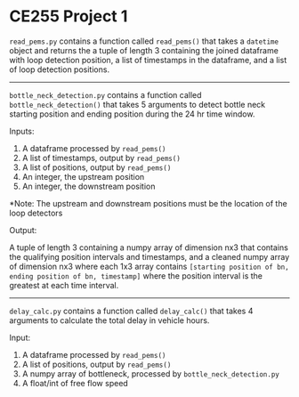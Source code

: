 # CE255 Project 1

`read_pems.py` contains a function called `read_pems()` that takes a `datetime` object and returns the a tuple of length 3 containing the joined dataframe with loop detection position, a list of timestamps in the dataframe, and a list of loop detection positions. 

<hr/>

`bottle_neck_detection.py` contains a function called `bottle_neck_detection()` that takes 5 arguments to detect bottle neck starting position and ending position during the 24 hr time window.

Inputs:

1. A dataframe processed by `read_pems()` 
2. A list of timestamps, output by `read_pems()`
3. A list of positions, output by `read_pems()`
4. An integer, the upstream position
5. An integer, the downstream position

*Note: The upstream and downstream positions must be the location of the loop detectors

Output:

A tuple of length 3 containing a numpy array of dimension nx3 that contains the qualifying position intervals and timestamps, and a cleaned numpy array of dimension nx3 where each 1x3 array contains `[starting position of bn, ending position of bn, timestamp]` where the position interval is the greatest at each time interval.

<hr/>

`delay_calc.py` contains a function called `delay_calc()` that takes 4 arguments to calculate the total delay in vehicle hours.

Input:

1. A dataframe processed by `read_pems()`
2. A list of positions, output by `read_pems()`
3. A numpy array of bottleneck, processed by `bottle_neck_detection.py`
4. A float/int of free flow speed
